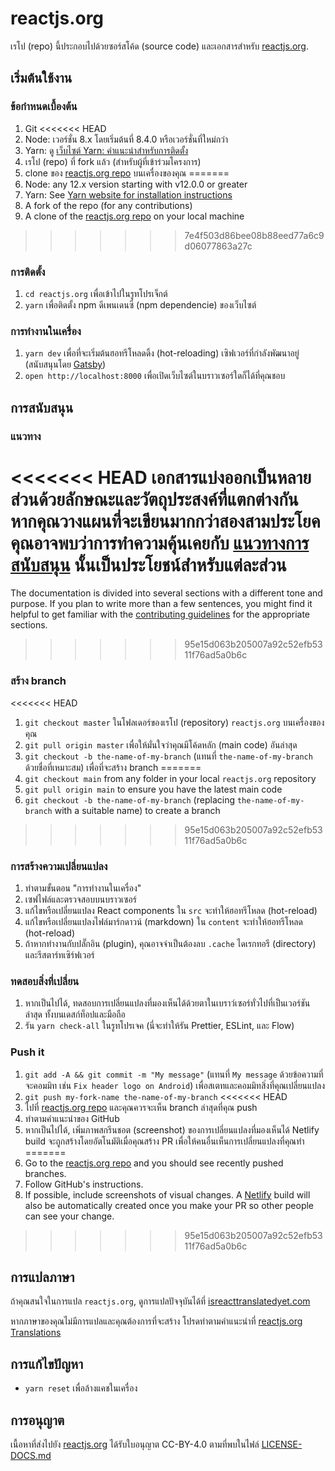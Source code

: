 # reactjs.org

เรโป (repo) นี้ประกอบไปด้วยซอร์สโค้ด (source code) และเอกสารสำหรับ [reactjs.org](https://reactjs.org/).

## เริ่มต้นใช้งาน

### ข้อกำหนดเบื้องต้น

1. Git
<<<<<<< HEAD
1. Node: เวอร์ชั่น 8.x โดยเริ่มต้นที่ 8.4.0 หรือเวอร์ชั่นที่ใหม่กว่า
1. Yarn: ดู [เว็บไซต์ Yarn: คำแนะนำสำหรับการติดตั้ง](https://yarnpkg.com/lang/en/docs/install/)
1. เรโป (repo) ที่ fork แล้ว (สำหรับผู้ที่เข้าร่วมโครงการ)
1. clone ของ [reactjs.org repo](https://github.com/reactjs/reactjs.org) บนเครื่องของคุณ
=======
1. Node: any 12.x version starting with v12.0.0 or greater
1. Yarn: See [Yarn website for installation instructions](https://yarnpkg.com/lang/en/docs/install/)
1. A fork of the repo (for any contributions)
1. A clone of the [reactjs.org repo](https://github.com/reactjs/reactjs.org) on your local machine
>>>>>>> 7e4f503d86bee08b88eed77a6c9d06077863a27c

### การติดตั้ง

1. `cd reactjs.org` เพื่อเข้าไปในรูทโปรเจ็กต์
1. `yarn` เพื่อติดตั้ง npm ดีเพนเดนซี (npm dependencie) ของเว็บไซต์

### การทำงานในเครื่อง

1. `yarn dev` เพื่อที่จะเริ่มต้นฮอทรีโหลดดิ้ง (hot-reloading) เซิฟเวอร์ที่กำลังพัฒนาอยู่ (สนับสนุนโดย [Gatsby](https://www.gatsbyjs.org))
1. `open http://localhost:8000` เพื่อเปิดเว็บไซต์ในบราวเซอร์ใดก็ได้ที่คุณชอบ

## การสนับสนุน

### แนวทาง

<<<<<<< HEAD
เอกสารแบ่งออกเป็นหลายส่วนด้วยลักษณะและวัตถุประสงค์ที่แตกต่างกัน หากคุณวางแผนที่จะเขียนมากกว่าสองสามประโยค คุณอาจพบว่าการทำความคุ้นเคยกับ [แนวทางการสนับสนุน](https://github.com/reactjs/reactjs.org/blob/master/CONTRIBUTING.md#guidelines-for-text) นั้นเป็นประโยชน์สำหรับแต่ละส่วน
=======
The documentation is divided into several sections with a different tone and purpose. If you plan to write more than a few sentences, you might find it helpful to get familiar with the [contributing guidelines](https://github.com/reactjs/reactjs.org/blob/main/CONTRIBUTING.md#guidelines-for-text) for the appropriate sections.
>>>>>>> 95e15d063b205007a92c52efb5311f76ad5a0b6c

### สร้าง branch

<<<<<<< HEAD
1. `git checkout master` ในโฟลเดอร์ของเรโป (repository) `reactjs.org` บนเครื่องของคุณ
1. `git pull origin master` เพื่อให้มั่นใจว่าคุณมีโค้ดหลัก (main code) อันล่าสุด
1. `git checkout -b the-name-of-my-branch` (แทนที่ `the-name-of-my-branch` ด้วยชื่อที่เหมาะสม) เพื่อที่จะสร้าง branch
=======
1. `git checkout main` from any folder in your local `reactjs.org` repository
1. `git pull origin main` to ensure you have the latest main code
1. `git checkout -b the-name-of-my-branch` (replacing `the-name-of-my-branch` with a suitable name) to create a branch
>>>>>>> 95e15d063b205007a92c52efb5311f76ad5a0b6c

### การสร้างความเปลี่ยนแปลง

1. ทำตามขั้นตอน "การทำงานในเครื่อง"
1. เซฟไฟล์และตรวจสอบบนบราวเซอร์
  1. แก้ไขหรือเปลี่ยนแปลง React components ใน `src` จะทำให้ฮอทรีโหลด (hot-reload)
  1. แก้ไขหรือเปลี่ยนแปลงไฟล์มาร์กดาวน์ (markdown) ใน `content` จะทำให้ฮอทรีโหลด (hot-reload)
  1. ถ้าหากทำงานกับปลั๊กอิน (plugin), คุณอาจจำเป็นต้องลบ `.cache` ไดเรกทอรี (directory) และรีสตาร์ทเซิร์ฟเวอร์

### ทดสอบสิ่งที่เปลี่ยน

1. หากเป็นไปได้, ทดสอบการเปลี่ยนแปลงที่มองเห็นได้ด้วยตาในเบราว์เซอร์ทั่วไปที่เป็นเวอร์ชันล่าสุด ทั้งบนเดสก์ท็อปและมือถือ
1. รัน `yarn check-all` ในรูทโปรเจค (นี่จะทำให้รัน Prettier, ESLint, และ Flow)

### Push it

1. `git add -A && git commit -m "My message"` (แทนที่ `My message` ด้วยข้อความที่จะคอมมิท เช่น `Fix header logo on Android`) เพื่อสเตทและคอมมิทสิ่งที่คุณเปลี่ยนแปลง
1. `git push my-fork-name the-name-of-my-branch`
<<<<<<< HEAD
1. ไปที่ [reactjs.org repo](https://github.com/reactjs/reactjs.org) และคุณควรจะเห็น branch ล่าสุดที่คุณ push
1. ทำตามคำแนะนำของ GitHub
1. หากเป็นไปได้, เพิ่มภาพสกรีนชอต (screenshot) ของการเปลี่ยนแปลงที่มองเห็นได้ Netlify build จะถูกสร้างโดยอัตโนมัติเมื่อคุณสร้าง PR เพื่อให้คนอื่นเห็นการเปลี่ยนแปลงที่คุณทำ
=======
1. Go to the [reactjs.org repo](https://github.com/reactjs/reactjs.org) and you should see recently pushed branches.
1. Follow GitHub's instructions.
1. If possible, include screenshots of visual changes. A [Netlify](https://www.netlify.com/) build will also be automatically created once you make your PR so other people can see your change.
>>>>>>> 95e15d063b205007a92c52efb5311f76ad5a0b6c

## การแปลภาษา

ถ้าคุณสนใจในการแปล `reactjs.org`, ดูการแปลปัจจุบันได้ที่ [isreacttranslatedyet.com](https://www.isreacttranslatedyet.com/)


หากภาษาของคุณไม่มีการแปลและคุณต้องการที่จะสร้าง โปรดทำตามคำแนะนำที่ [reactjs.org Translations](https://github.com/reactjs/reactjs.org-translation#translating-reactjsorg)

## การแก้ไขปัญหา

- `yarn reset` เพื่อล้างแคชในเครื่อง

## การอนุญาต
เนื้อหาที่ส่งไปยัง [reactjs.org](https://reactjs.org/) ได้รับใบอนุญาต CC-BY-4.0 ตามที่พบในไฟล์ [LICENSE-DOCS.md](https://github.com/open-source-explorer/reactjs.org/blob/master/LICENSE-DOCS.md)
